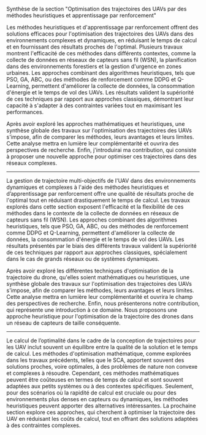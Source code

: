 Synthèse de la section "Optimisation des trajectoires des UAVs par des méthodes heuristiques et apprentissage par renforcement"

Les méthodes heuristiques et d'apprentissage par renforcement offrent des solutions efficaces pour l'optimisation des trajectoires des UAVs dans des environnements complexes et dynamiques, en réduisant le temps de calcul et en fournissant des résultats proches de l'optimal. Plusieurs travaux montrent l'efficacité de ces méthodes dans différents contextes, comme la collecte de données en réseaux de capteurs sans fil (WSN), la planification dans des environnements forestiers et la gestion d'urgence en zones urbaines. Les approches combinant des algorithmes heuristiques, tels que PSO, GA, ABC, ou des méthodes de renforcement comme DDPG et Q-Learning, permettent d'améliorer la collecte de données, la consommation d'énergie et le temps de vol des UAVs. Les résultats valident la supériorité de ces techniques par rapport aux approches classiques, démontrant leur capacité à s'adapter à des contraintes variées tout en maximisant les performances.

Après avoir exploré les approches mathématiques et heuristiques, une synthèse globale des travaux sur l'optimisation des trajectoires des UAVs s'impose, afin de comparer les méthodes, leurs avantages et leurs limites. Cette analyse mettra en lumière leur complémentarité et ouvrira des perspectives de recherche. Enfin, j'introduirai ma contribution, qui consiste à proposer une nouvelle approche pour optimiser ces trajectoires dans des réseaux complexes.


____


La gestion de trajectoire multi-objectifs de l'UAV dans des environnements dynamiques et complexes à l'aide des méthodes heuristiques et d’apprentissage par renforcement offre une qualité de résultats proche de l'optimal tout en réduisant drastiquement le temps de calcul. Les travaux explorés dans cette section exposent l'efficacité et la flexibilité de ces méthodes dans le contexte de la collecte de données en réseaux de capteurs sans fil (WSN). Les approches combinant des algorithmes heuristiques, tels que PSO, GA, ABC, ou des méthodes de renforcement comme DDPG et Q-Learning, permettent d'améliorer la collecte de données, la consommation d'énergie et le temps de vol des UAVs. Les résultats présentés par le biais des différents travaux valident la supériorité de ces techniques par rapport aux approches classiques, spécialement dans le cas de grands réseaux ou de systèmes dynamiques.

Après avoir exploré les différentes techniques d'optimisation de la trajectoire du drone, qu'elles soient mathématiques ou heuristiques, une synthèse globale des travaux sur l'optimisation des trajectoires des UAVs s'impose, afin de comparer les méthodes, leurs avantages et leurs limites. Cette analyse mettra en lumière leur complémentarité et ouvrira le champ des perspectives de recherche. Enfin, nous présenterons notre contribution, qui représente une introduction à ce domaine. Nous proposons une approche heuristique pour l'optimisation de la trajectoire des drones dans un réseau de capteurs de taille conséquente.



____
Le calcul de l’optimalité dans le cadre de la conception de trajectoires pour les UAV inclut souvent un équilibre entre la qualité de la solution et le temps de calcul. Les méthodes d'optimisation mathématique, comme explorées dans les travaux précédents, telles que le SCA, apportent souvent des solutions proches, voire optimales, à des problèmes de nature non convexe et complexes à résoudre. Cependant, ces méthodes mathématiques peuvent être coûteuses en termes de temps de calcul et sont souvent adaptées aux petits systèmes ou à des contextes spécifiques. Seulement, pour des scénarios où la rapidité de calcul est cruciale ou pour des environnements plus denses en capteurs ou dynamiques, les méthodes heuristiques peuvent apporter des alternatives intéressantes. La prochaine section explore ces approches, qui cherchent à optimiser la trajectoire des UAV en réduisant les coûts de calcul, tout en offrant des solutions adaptées à des contraintes complexes.